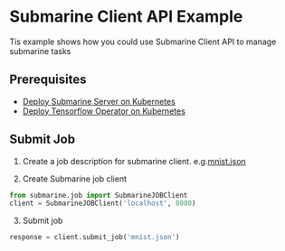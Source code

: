 <!---
  Licensed under the Apache License, Version 2.0 (the "License");
  you may not use this file except in compliance with the License.
  You may obtain a copy of the License at
   http://www.apache.org/licenses/LICENSE-2.0
  Unless required by applicable law or agreed to in writing, software
  distributed under the License is distributed on an "AS IS" BASIS,
  WITHOUT WARRANTIES OR CONDITIONS OF ANY KIND, either express or implied.
  See the License for the specific language governing permissions and
  limitations under the License. See accompanying LICENSE file.
-->

# Submarine Client API Example
Tis example shows how you could use Submarine Client API to 
manage submarine tasks

## Prerequisites
- [Deploy Submarine Server on Kubernetes](https://github.com/apache/submarine/blob/master/docs/submarine-server/setup-kubernetes.md)
- [Deploy Tensorflow Operator on Kubernetes](https://github.com/apache/submarine/blob/master/docs/submarine-server/ml-frameworks/tensorflow.md)

## Submit Job
1. Create a job description for submarine client. e.g.[mnist.json](./mnist.json)

2. Create Submarine job client
```python
from submarine.job import SubmarineJOBClient
client = SubmarineJOBClient('localhost', 8080)
```
3. Submit job
```python
response = client.submit_job('mnist.json')
```
